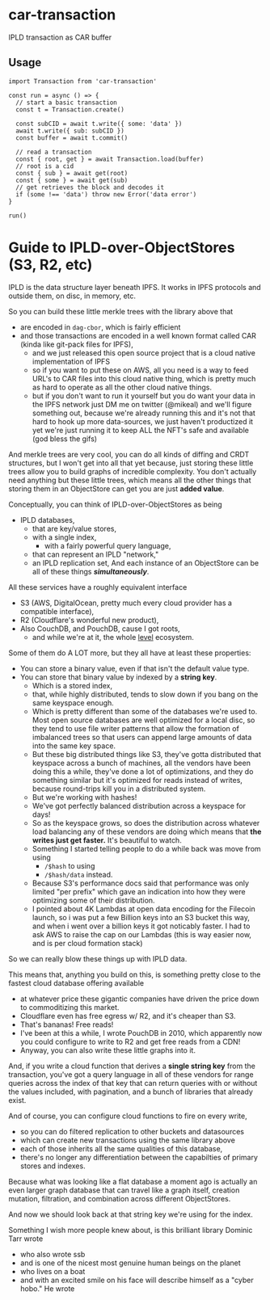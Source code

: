 # car-transaction

IPLD transaction as CAR buffer

## Usage

```
import Transaction from 'car-transaction' 

const run = async () => {
  // start a basic transaction
  const t = Transaction.create()

  const subCID = await t.write({ some: 'data' })
  await t.write({ sub: subCID })
  const buffer = await t.commit()

  // read a transaction
  const { root, get } = await Transaction.load(buffer)
  // root is a cid
  const { sub } = await get(root)
  const { some } = await get(sub)
  // get retrieves the block and decodes it
  if (some !== 'data') throw new Error('data error')
}

run()
```

# Guide to IPLD-over-ObjectStores (S3, R2, etc)

IPLD is the data structure layer beneath IPFS. It works in IPFS
protocols and outside them, on disc, in memory, etc.

So you can build these little merkle trees with the library above that
* are encoded in `dag-cbor`, which is fairly efficient
* and those transactions are encoded in a well known format called CAR (kinda like git-pack files for IPFS),
  * and we just released this open source project that is a cloud native implementation of IPFS
  * so if you want to put these on AWS, all you need is a way to feed URL's to CAR files
    into this cloud native thing, which is pretty much as hard to operate as all the other cloud native things.
  * but if you don't want to run it yourself but you do want your data in the IPFS network
    just DM me on twitter (@mikeal) and we'll figure something out, because we're already running
    this and it's not that hard to hook up more data-sources, we just haven't productized it yet
    we're just running it to keep ALL the NFT's safe and available (god bless the gifs)

And merkle trees are very cool, you can do all kinds of diffing and CRDT structures, but I won't
get into all that yet because, just storing these little trees allow you to build graphs of
incredible complexity. You don't actually need anything but these little trees, which means all the
other things that storing them in an ObjectStore can get you are just **added value**.


Conceptually, you can think of IPLD-over-ObjectStores as being
* IPLD databases,
  * that are key/value stores,
  * with a single index,
    * with a fairly powerful query language,
  * that can represent an IPLD "network,"
  * an IPLD replication set,
And each instance of an ObjectStore can be all of these things ***simultaneously***.

All these services have a roughly equivalent interface
* S3 (AWS, DigitalOcean, pretty much every cloud provider has a compatible interface),
* R2 (Cloudflare's wonderful new product),
* Also CouchDB, and PouchDB, cause I got roots,
  * and while we're at it, the whole [level](https://github.com/level) ecosystem.

Some of them do A LOT more, but they all have at least these properties:
* You can store a binary value, even if that isn't the default value type.
* You can store that binary value by indexed by a **string key**.
  * Which is a stored index,
  * that, while highly distributed, tends to slow down if you bang on the same keyspace enough.
  * Which is pretty different than some of the databases we're used to. Most open source databases
      are well optimized for a local disc, so they tend to use file writer patterns that allow
      the formation of imbalanced trees so that users can append large amounts of data into the same
      key space.
  * But these big distributed things like S3, they've gotta distributed that keyspace across a bunch of machines,
      all the vendors have been doing this a while, they've done a lot of optimizations, and they do something similar
      but it's optimized for reads instead of writes, because round-trips kill you in a distributed system.
  * But we're working with hashes!
  * We've got perfectly balanced distribution across a keyspace for days!
  * So as the keyspace grows, so does the distribution across whatever load balancing any of these vendors are doing
    which means that **the writes just get faster.** It's beautiful to watch.
  * Something I started telling people to do a while back was move from using
    * `/$hash` to using
    * `/$hash/data` instead.
  * Because S3's performance docs said that performance was only limited "per prefix" which gave an indication into
    how they were optimizing some of their distribution.
  * I pointed about 4K Lambdas at open data encoding for the Filecoin launch, so i was put a few Billion
    keys into an S3 bucket this way, and when i went over a billion keys it got noticably faster. I had
    to ask AWS to raise the cap on our Lambdas (this is way easier now, and is per cloud formation stack)

So we can really blow these things up with IPLD data.

This means that, anything you build on this, is something pretty close to the fastest cloud database offering available
* at whatever price these gigantic companies have driven the price down to commoditizing this market.
* Cloudflare even has free egress w/ R2, and it's cheaper than S3.
* That's bananas! Free reads!
* I've been at this a while, I wrote PouchDB in 2010, which apparently now you could configure to write to R2 and get free reads from a CDN!
* Anyway, you can also write these little graphs into it.

And, if you write a cloud function that derives a **single string key** from the transaction,
you've got a query language in all of these vendors for range queries across the index of that
key that can return queries with or without the values included, with pagination, and a bunch
of libraries that already exist.

And of course, you can configure cloud functions to fire on every write,
* so you can do filtered replication to other buckets and datasources
* which can create new transactions using the same library above
* each of those inherits all the same qualities of this database,
* there's no longer any differentiation between the capabilties of primary stores and indexes.

Because what was looking like a flat database a moment ago is actually an even larger graph
database that can travel like a graph itself, creation mutation, filtration, and combination
across different ObjectStores.

And now we should look back at that string key we're using for the index.

Something I wish more people knew about, is this brilliant library Dominic Tarr wrote
* who also wrote ssb
* and is one of the nicest most genuine human beings on the planet
* who lives on a boat
* and with an excited smile on his face will describe himself as a "cyber hobo."
He wrote 








  









